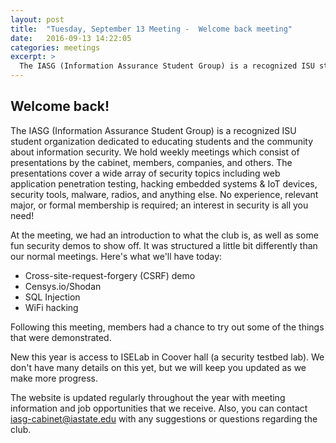```yaml
---
layout: post
title:  "Tuesday, September 13 Meeting -  Welcome back meeting"
date:   2016-09-13 14:22:05
categories: meetings
excerpt: >
  The IASG (Information Assurance Student Group) is a recognized ISU student organization dedicated to educating students and the community about information security.
---
```

Welcome back!
-------------------
The IASG (Information Assurance Student Group) is a recognized ISU student organization dedicated to educating students and the community about information security. We hold weekly meetings which consist of presentations by the cabinet, members, companies, and others. The presentations cover a wide array of security topics including web application penetration testing, hacking embedded systems & IoT devices, security tools, malware, radios, and anything else. No experience, relevant major, or formal membership is required; an interest in security is all you need!

At the meeting, we had an introduction to what the club is, as well as some fun security demos to show off. It was structured a little bit differently than our normal meetings. Here's what we'll have today:
<ul>
<li> Cross-site-request-forgery (CSRF) demo </li>
<li> Censys.io/Shodan </li>
<li> SQL Injection</li>
<li> WiFi hacking</li>
</ul>
Following this meeting, members had a chance to try out some of the things that were demonstrated. 

New this year is access to ISELab in Coover hall (a security testbed lab). We don't have many details on this yet, but we will keep you updated as we make more progress.

The website is updated regularly throughout the year with meeting information and job opportunities that we receive. Also, you can contact iasg-cabinet@iastate.edu with any suggestions or questions regarding the club. 
